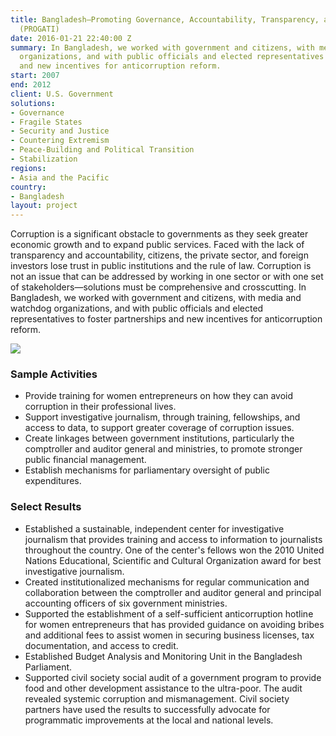 ```yaml
---
title: Bangladesh—Promoting Governance, Accountability, Transparency, and Integrity
  (PROGATI)
date: 2016-01-21 22:40:00 Z
summary: In Bangladesh, we worked with government and citizens, with media and watchdog
  organizations, and with public officials and elected representatives to foster partnerships
  and new incentives for anticorruption reform.
start: 2007
end: 2012
client: U.S. Government
solutions:
- Governance
- Fragile States
- Security and Justice
- Countering Extremism
- Peace-Building and Political Transition
- Stabilization
regions:
- Asia and the Pacific
country:
- Bangladesh
layout: project
---
```


Corruption is a significant obstacle to governments as they seek greater economic growth and to expand public services. Faced with the lack of transparency and accountability, citizens, the private sector, and foreign investors lose trust in public institutions and the rule of law. Corruption is not an issue that can be addressed by working in one sector or with one set of stakeholders—solutions must be comprehensive and crosscutting. In Bangladesh, we worked with government and citizens, with media and watchdog organizations, and with public officials and elected representatives to foster partnerships and new incentives for anticorruption reform.

![][1]

### Sample Activities

* Provide training for women entrepreneurs on how they can avoid corruption in their professional lives.
* Support investigative journalism, through training, fellowships, and access to data, to support greater coverage of corruption issues.
* Create linkages between government institutions, particularly the comptroller and auditor general and ministries, to promote stronger public financial management.
* Establish mechanisms for parliamentary oversight of public expenditures.

### Select Results

* Established a sustainable, independent center for investigative journalism that provides training and access to information to journalists throughout the country. One of the center's fellows won the 2010 United Nations Educational, Scientific and Cultural Organization award for best investigative journalism.
* Created institutionalized mechanisms for regular communication and collaboration between the comptroller and auditor general and principal accounting officers of six government ministries.
* Supported the establishment of a self-sufficient anticorruption hotline for women entrepreneurs that has provided guidance on avoiding bribes and additional fees to assist women in securing business licenses, tax documentation, and access to credit.
* Established Budget Analysis and Monitoring Unit in the Bangladesh Parliament.
* Supported civil society social audit of a government program to provide food and other development assistance to the ultra-poor. The audit revealed systemic corruption and mismanagement. Civil society partners have used the results to successfully advocate for programmatic improvements at the local and national levels.

[1]: https://assetify-dai.com/projects/PROGATIprojectphoto.jpg
